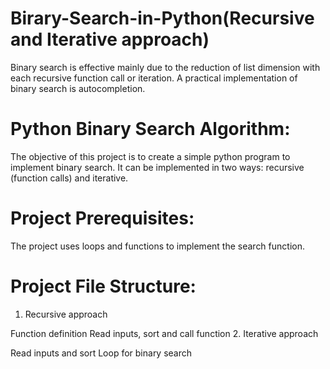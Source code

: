 # Birary-Search-in-Python(Recursive and Iterative approach)

Binary search is effective mainly due to the reduction of list dimension with each recursive function call or iteration. A practical implementation of binary search is autocompletion.

# Python Binary Search Algorithm:
The objective of this project is to create a simple python program to implement binary search. It can be implemented in two ways: recursive (function calls) and iterative.

# Project Prerequisites:
The project uses loops and functions to implement the search function.

# Project File Structure:

1. Recursive approach

Function definition
Read inputs, sort and call function
2. Iterative approach

Read inputs and sort
Loop for binary search

